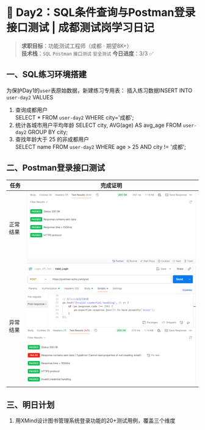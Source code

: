 # 🚀 Day2：SQL条件查询与Postman登录接口测试 | 成都测试岗学习日记
> **求职目标**：功能测试工程师（成都 · 期望8K+）  
> **技术栈**：`SQL` `Postman` `接口测试` `安全测试`
>  **今日进度**：3/3 ✅ 
## 一、SQL练习环境搭建
为保护Day1的`user`表原始数据，新建练习专用表：
插入练习数据INSERT INTO `user-day2` VALUES 
1. 查询成都用户  
   SELECT * FROM `user-day2` WHERE city='成都';  
2. 统计各城市用户平均年龄
   SELECT city, AVG(age) AS avg_age 
   FROM `user-day2` 
   GROUP BY city;
3. 查找年龄大于 25 的非成都用户  
   SELECT name FROM `user-day2` 
   WHERE age > 25 AND city != '成都';

## 二、Postman登录接口测试

| 任务 | 完成证明 |
|------|----------|
| 正常结果 | ![功能测试](postman_collection/screenshots/测试结果详情.png)
|异常结果 | ![异常测试](postman_collection/screenshots/错误响应界面.png)



## 三、明日计划
1. 用XMind设计图书管理系统登录功能的20+测试用例，覆盖三个维度

